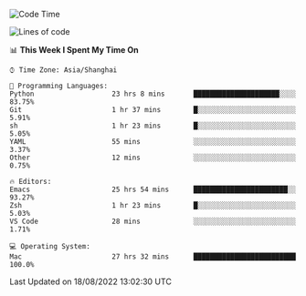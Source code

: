 <!--START_SECTION:waka-->
![Code Time](http://img.shields.io/badge/Code%20Time-797%20hrs%2025%20mins-blue)

![Lines of code](https://img.shields.io/badge/From%20Hello%20World%20I%27ve%20Written-22%20Thousand%20lines%20of%20code-blue)

📊 **This Week I Spent My Time On** 

```text
⌚︎ Time Zone: Asia/Shanghai

💬 Programming Languages: 
Python                   23 hrs 8 mins       █████████████████████░░░░   83.75% 
Git                      1 hr 37 mins        █░░░░░░░░░░░░░░░░░░░░░░░░   5.91% 
sh                       1 hr 23 mins        █░░░░░░░░░░░░░░░░░░░░░░░░   5.05% 
YAML                     55 mins             ░░░░░░░░░░░░░░░░░░░░░░░░░   3.37% 
Other                    12 mins             ░░░░░░░░░░░░░░░░░░░░░░░░░   0.75%

🔥 Editors: 
Emacs                    25 hrs 54 mins      ███████████████████████░░   93.27% 
Zsh                      1 hr 23 mins        █░░░░░░░░░░░░░░░░░░░░░░░░   5.03% 
VS Code                  28 mins             ░░░░░░░░░░░░░░░░░░░░░░░░░   1.71%

💻 Operating System: 
Mac                      27 hrs 32 mins      █████████████████████████   100.0%

```


 Last Updated on 18/08/2022 13:02:30 UTC
<!--END_SECTION:waka-->
